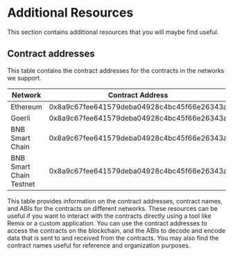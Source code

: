 # Additional Resources

This section contains additional resources that you will maybe find useful.

## Contract addresses

This table contains the contract addresses for the contracts in the networks we support.

| Network | Contract Address | Contract Name | ABI |
| ------- | ---------------- | ------------- | --- |
| Ethereum | 0x8a9c67fee641579deba04928c4bc45f66e26343a | MinterERC1155 | [ABI](https://qwe.qwe) |
| Goerli | 0x8a9c67fee641579deba04928c4bc45f66e26343a | MinterERC1155 | [ABI](https://qwe.qwe) |
| BNB Smart Chain | 0x8a9c67fee641579deba04928c4bc45f66e26343a | MinterERC1155 | [ABI](https://qwe.qwe) |
| BNB Smart Chain Testnet | 0x8a9c67fee641579deba04928c4bc45f66e26343a | MinterERC1155 | [ABI](https://qwe.qwe) |

This table provides information on the contract addresses, contract names, and ABIs for the contracts on different networks. These resources can be useful if you want to interact with the contracts directly using a tool like Remix or a custom application. You can use the contract addresses to access the contracts on the blockchain, and the ABIs to decode and encode data that is sent to and received from the contracts. You may also find the contract names useful for reference and organization purposes.